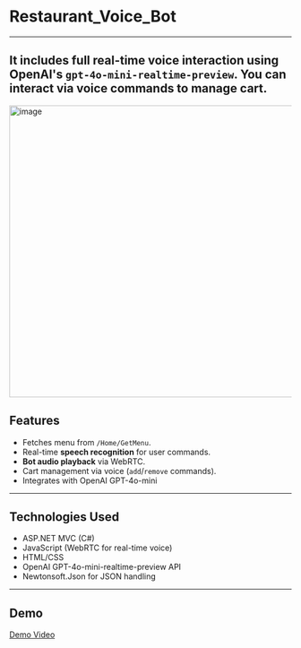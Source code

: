 # Restaurant_Voice_Bot
---
It includes **full real-time voice interaction** using OpenAI's `gpt-4o-mini-realtime-preview`. You can interact via voice commands to manage cart.
---
<img width="911" height="521" alt="image" src="https://github.com/user-attachments/assets/83c97d89-d17e-4678-8ff4-d68336a73354" />


## Features
- Fetches menu from `/Home/GetMenu`.
- Real-time **speech recognition** for user commands.
- **Bot audio playback** via WebRTC.
- Cart management via voice (`add`/`remove` commands).
- Integrates with OpenAI GPT-4o-mini
---
## Technologies Used
- ASP.NET MVC (C#)
- JavaScript (WebRTC for real-time voice)
- HTML/CSS
- OpenAI GPT-4o-mini-realtime-preview API
- Newtonsoft.Json for JSON handling
---
## Demo
<a href="https://drive.google.com/file/d/1OD0no6TANNSlNv8amziOaJw8un59ShW1/view?usp=sharing" target="_blank">Demo Video</a>
